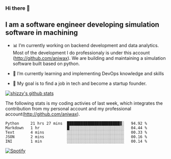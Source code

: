 ### Hi there 👋

## I am a software engineer developing simulation software in machining
- :bar_chart: I’m currently working on backend development and data analytics.
Most of the development I do professionaly is under this account (http://github.com/aniwax). We are building and maintaining a simulation software built based on python. 

- 🌱 I’m currently learning and implementing DevOps knowledge and skills
- :dart: My goal is to find a job in tech and become a startup founder.


[![shizzy's github stats](https://github-readme-stats.vercel.app/api?username=shirzartenwer)](https://github.com/anuraghazra/github-readme-stats)

The following stats is my coding activies of last week, which integrates the contribution from my personal account and my professional account(http://github.com/aniwax). 


<!--START_SECTION:waka-->
```text
Python     21 hrs 27 mins  ███████████████████████▓░   94.92 % 
Markdown   1 hr            █░░░░░░░░░░░░░░░░░░░░░░░░   04.44 % 
Text       4 mins          ░░░░░░░░░░░░░░░░░░░░░░░░░   00.33 % 
JSON       2 mins          ░░░░░░░░░░░░░░░░░░░░░░░░░   00.16 % 
INI        1 min           ░░░░░░░░░░░░░░░░░░░░░░░░░   00.14 % 
```
<!--END_SECTION:waka-->

[![Spotify](https://spotify-on-github-git-master.shirzartenwer.vercel.app/api/spotify)](https://open.spotify.com/user/21j6s322bjrhxlx67pyzkc4ki)
